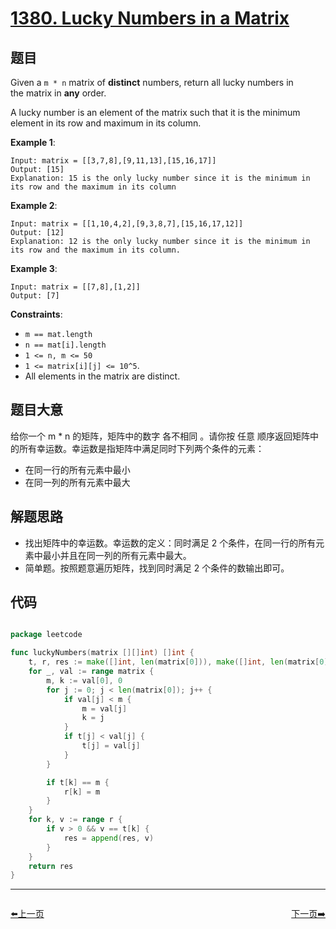 # [1380. Lucky Numbers in a Matrix](https://leetcode.com/problems/lucky-numbers-in-a-matrix/)


## 题目

Given a `m * n` matrix of **distinct** numbers, return all lucky numbers in the matrix in **any** order.

A lucky number is an element of the matrix such that it is the minimum element in its row and maximum in its column.

**Example 1**:

```
Input: matrix = [[3,7,8],[9,11,13],[15,16,17]]
Output: [15]
Explanation: 15 is the only lucky number since it is the minimum in its row and the maximum in its column
```

**Example 2**:

```
Input: matrix = [[1,10,4,2],[9,3,8,7],[15,16,17,12]]
Output: [12]
Explanation: 12 is the only lucky number since it is the minimum in its row and the maximum in its column.
```

**Example 3**:

```
Input: matrix = [[7,8],[1,2]]
Output: [7]
```

**Constraints**:

- `m == mat.length`
- `n == mat[i].length`
- `1 <= n, m <= 50`
- `1 <= matrix[i][j] <= 10^5`.
- All elements in the matrix are distinct.

## 题目大意

给你一个 m * n 的矩阵，矩阵中的数字 各不相同 。请你按 任意 顺序返回矩阵中的所有幸运数。幸运数是指矩阵中满足同时下列两个条件的元素：

- 在同一行的所有元素中最小
- 在同一列的所有元素中最大



## 解题思路

- 找出矩阵中的幸运数。幸运数的定义：同时满足 2 个条件，在同一行的所有元素中最小并且在同一列的所有元素中最大。
- 简单题。按照题意遍历矩阵，找到同时满足 2 个条件的数输出即可。

## 代码

```go

package leetcode

func luckyNumbers(matrix [][]int) []int {
	t, r, res := make([]int, len(matrix[0])), make([]int, len(matrix[0])), []int{}
	for _, val := range matrix {
		m, k := val[0], 0
		for j := 0; j < len(matrix[0]); j++ {
			if val[j] < m {
				m = val[j]
				k = j
			}
			if t[j] < val[j] {
				t[j] = val[j]
			}
		}

		if t[k] == m {
			r[k] = m
		}
	}
	for k, v := range r {
		if v > 0 && v == t[k] {
			res = append(res, v)
		}
	}
	return res
}

```


----------------------------------------------
<div style="display: flex;justify-content: space-between;align-items: center;">
<p><a href="https://books.halfrost.com/leetcode/ChapterFour/1300~1399/1329.Sort-the-Matrix-Diagonally/">⬅️上一页</a></p>
<p><a href="https://books.halfrost.com/leetcode/ChapterFour/1300~1399/1385.Find-the-Distance-Value-Between-Two-Arrays/">下一页➡️</a></p>
</div>
